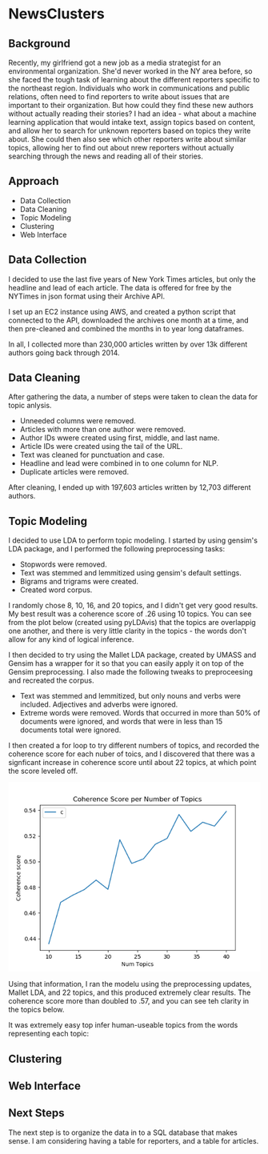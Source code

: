 # NewsClusters

## Background
Recently, my girlfriend got a new job as a media strategist for an environmental organization. She'd never worked in the NY area before, so she faced the tough task of learning about the different reporters specific to the northeast region. Individuals who work in communications and public relations, often need to find reporters to write about issues that are important to their organization. But how could they find these new authors without actually reading their stories? I  had an idea - what about a machine learning application that would intake text, assign topics based on content, and allow her to search for unknown reporters based on topics they write about. She could then also see which other reporters write about similar topics, allowing her to find out about nrew reporters without actually searching through the news and reading all of their stories.

## Approach
* Data Collection
* Data Cleaning
* Topic Modeling
* Clustering
* Web Interface

## Data Collection
I decided to use the last five years of New York Times articles, but only the headline and lead of each article.  The data is offered for free by the NYTimes in json format using their Archive API.

I set up an EC2 instance using AWS, and created a python script that connected to the API, downloaded the archives one month at a time, and then pre-cleaned and combined the months in to year long dataframes.

In all, I collected more than 230,000 articles written by over 13k different authors going back through 2014.

## Data Cleaning
After gathering the data, a number of steps were taken to clean the data for topic anlysis.
* Unneeded columns were removed.
* Articles with more than one author were removed.
* Author IDs wwere created using first, middle, and last name.
* Article IDs were created using the tail of the URL.
* Text was cleaned for punctuation and case.
* Headline and lead were combined in to one column for NLP.
* Duplicate articles were removed.

After cleaning, I ended up with 197,603 articles written by 12,703 different authors.

## Topic Modeling
I decided to use LDA to perform topic modeling. I started by using gensim's LDA package, and I performed the following preprocessing tasks:
* Stopwords were removed.
* Text was stemmed and lemmitized using gensim's default settings.
* Bigrams and trigrams were created.
* Created word corpus.

I randomly chose 8, 10, 16, and 20 topics, and I didn't get very good results. My best result was a coherence score of .26 using 10 topics.  You can see from the plot below (created using pyLDAvis) that the topics are overlappig one another, and there is very little clarity in the topics - the words don't allow for any kind of logical inference.

<INSERT LINK TO LDAVIS HERE>


I then decided to try using the Mallet LDA package, created by UMASS and Gensim has a wrapper for it so that you can easily apply it on top of the Gensim preprocessing.   I also made the following tweaks to preproceesing and recreated the corpus.
* Text was stemmed and lemmitized, but only nouns and verbs were included.  Adjectives and adverbs were ignored.
* Extreme words were removed.  Words that occurred in more than 50% of documents were ignored, and words that were in less than 15 documents total were ignored.

I then created a for loop to try different numbers of topics, and recorded the coherence score for each nuber of toics, and I discovered that there was a signficant increase in coherence score until about 22 topics, at which point the score leveled off. 

![alt text](plots/coherence_10-32.png "Coherence Scores")

Using that information, I ran the modelu using the preprocessing updates, Mallet LDA, and 22 topics, and this produced extremely clear results.  The coherence score more than doubled to .57, and you can see teh clarity in the topics below.

<INSERT LINK TO LDAVIS HERE>

It was extremely easy top infer human-useable topics from the words representing each topic:

<INSERT TOPIC LIST>

## Clustering


## Web Interface


## Next Steps
The next step is to organize the data in to a SQL database that makes sense.  I am considering having a table for reporters, and a table for articles.

